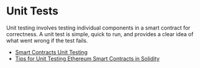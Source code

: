 # Unit Tests

Unit testing involves testing individual components in a smart contract for correctness. A unit test is simple, quick to run, and provides a clear idea of what went wrong if the test fails.

- [Smart Contracts Unit Testing](https://ethereum.org/en/developers/docs/smart-contracts/testing/#unit-testing)
- [Tips for Unit Testing Ethereum Smart Contracts in Solidity](https://betterprogramming.pub/a-few-tips-for-unit-testing-ethereum-smart-contract-in-solidity-d804062068fb)
